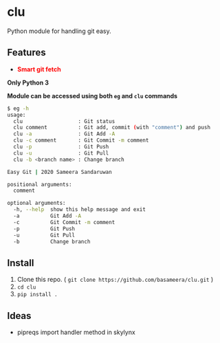 # clu

Python module for handling git easy.

## Features

* **<span style="color:red">Smart git fetch</span>**

**Only Python 3**

**Module can be accessed using both `eg` and `clu` commands**

``` bash
$ eg -h
usage: 
  clu                  : Git status
  clu comment          : Git add, commit (with "comment") and push
  clu -a               : Git Add -A
  clu -c comment       : Git Commit -m comment
  clu -p               : Git Push
  clu -u               : Git Pull
  clu -b <branch name> : Change branch

Easy Git | 2020 Sameera Sandaruwan

positional arguments:
  comment

optional arguments:
  -h, --help  show this help message and exit
  -a          Git Add -A
  -c          Git Commit -m comment
  -p          Git Push
  -u          Git Pull
  -b          Change branch
```

## Install

1. Clone this repo. ( `git clone https://github.com/basameera/clu.git` )
1. `cd clu` 
1. `pip install .` 

## Ideas

* pipreqs import handler method in skylynx

